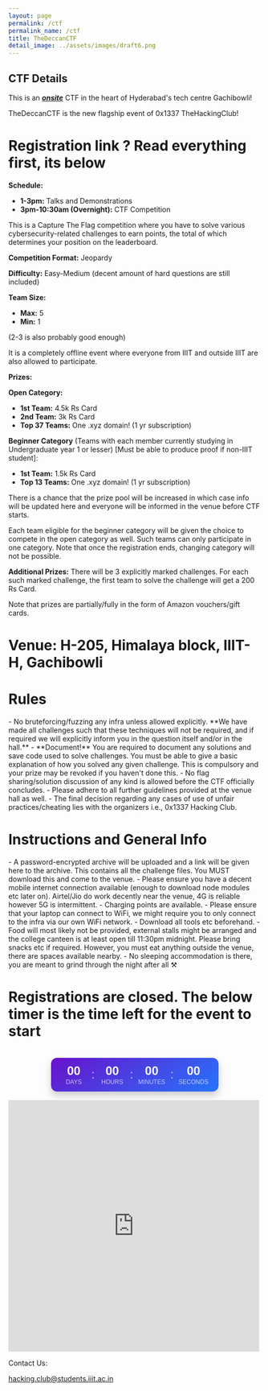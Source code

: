 ```yaml
---
layout: page
permalink: /ctf
permalink_name: /ctf
title: TheDeccanCTF
detail_image: ../assets/images/draft6.png
---
```


## CTF Details

This is an ***<u>onsite</u>*** CTF in the heart of Hyderabad's tech centre Gachibowli!

TheDeccanCTF is the new flagship event of 0x1337 TheHackingClub!

# Registration link ? Read everything first, its below

**Schedule:**
- **1-3pm:** Talks and Demonstrations
- **3pm-10:30am (Overnight):** CTF Competition

This is a Capture The Flag competition where you have to solve various cybersecurity-related challenges to earn points, the total of which determines your position on the leaderboard.

**Competition Format:** Jeopardy

**Difficulty:** Easy-Medium (decent amount of hard questions are still included)

**Team Size:**
- **Max:** 5
- **Min:** 1

(2-3 is also probably good enough)

It is a completely offline event where everyone from IIIT and outside IIIT are also allowed to participate.

**Prizes:**

**Open Category:**
- **1st Team:** 4.5k Rs Card
- **2nd Team:** 3k Rs Card
- **Top 37 Teams:** One .xyz domain! (1 yr subscription)

**Beginner Category** (Teams with each member currently studying in Undergraduate year 1 or lesser) [Must be able to produce proof if non-IIIT student]:
- **1st Team:** 1.5k Rs Card
- **Top 13 Teams:** One .xyz domain! (1 yr subscription)

There is a chance that the prize pool will be increased in which case info will be updated here and everyone will be informed in the venue before CTF starts. 

Each team eligible for the beginner category will be given the choice to compete in the open category as well. Such teams can only participate in one category. Note that once the registration ends, changing category will not be possible.

**Additional Prizes:**
There will be 3 explicitly marked challenges. For each such marked challenge, the first team to solve the challenge will get a 200 Rs Card.

Note that prizes are partially/fully in the form of Amazon vouchers/gift cards.

# Venue: H-205, Himalaya block, IIIT-H, Gachibowli

<h1>Rules</h1>
- No bruteforcing/fuzzing any infra unless allowed explicitly.
  **We have made all challenges such that these techniques will not be required, and if required we will explicitly inform you in the question itself and/or in the hall.**
- **Document!** You are required to document any solutions and save code used to solve challenges. You must be able to give a basic explanation of how you solved any given challenge. This is compulsory and your prize may be revoked if you haven't done this.
- No flag sharing/solution discussion of any kind is allowed before the CTF officially concludes.
- Please adhere to all further guidelines provided at the venue hall as well.
- The final decision regarding any cases of use of unfair practices/cheating lies with the organizers i.e., 0x1337 Hacking Club.

<h1>Instructions and General Info</h1>
- A password-encrypted archive will be uploaded and a link will be given here to the archive. This contains all the challenge files. You MUST download this and come to the venue.
- Please ensure you have a decent mobile internet connection available (enough to download node modules etc later on). Airtel/Jio do work decently near the venue, 4G is reliable however 5G is intermittent.
- Charging points are available.
- Please ensure that your laptop can connect to WiFi, we might require you to only connect to the infra via our own WiFi network.
- Download all tools etc beforehand.
- Food will most likely not be provided, external stalls might be arranged and the college canteen is at least open till 11:30pm midnight. Please bring snacks etc if required. However, you must eat anything outside the venue, there are spaces available nearby.
- No sleeping accommodation is there, you are meant to grind through the night after all ⚒️


# Registrations are closed. The below timer is the time left for the event to start

<center>
 
 <br/>
<div id="countdown-container" style="
    display: inline-flex;
    align-items: center;
    background: linear-gradient(145deg, #6a11cb 0%, #2575fc 100%);
    border-radius: 12px;
    padding: 12px 20px;
    box-shadow: 0 8px 16px rgba(0,0,0,0.2);
    color: white;
    font-family: 'Arial', sans-serif;
">
    <div style="
        display: flex;
        align-items: center;
        gap: 10px;
    ">
        <div style="
            display: flex;
            flex-direction: column;
            align-items: center;
            min-width: 50px;
        ">
            <div id="days" style="
                font-size: 24px;
                font-weight: bold;
                line-height: 1.2;
            ">00</div>
            <div style="
                font-size: 12px;
                opacity: 0.7;
                text-transform: uppercase;
            ">Days</div>
        </div>
        <div style="font-size: 24px; opacity: 0.7;">:</div>
        <div style="
            display: flex;
            flex-direction: column;
            align-items: center;
            min-width: 50px;
        ">
            <div id="hours" style="
                font-size: 24px;
                font-weight: bold;
                line-height: 1.2;
            ">00</div>
            <div style="
                font-size: 12px;
                opacity: 0.7;
                text-transform: uppercase;
            ">Hours</div>
        </div>
        <div style="font-size: 24px; opacity: 0.7;">:</div>
        <div style="
            display: flex;
            flex-direction: column;
            align-items: center;
            min-width: 50px;
        ">
            <div id="minutes" style="
                font-size: 24px;
                font-weight: bold;
                line-height: 1.2;
            ">00</div>
            <div style="
                font-size: 12px;
                opacity: 0.7;
                text-transform: uppercase;
            ">Minutes</div>
        </div>
        <div style="font-size: 24px; opacity: 0.7;">:</div>
        <div style="
            display: flex;
            flex-direction: column;
            align-items: center;
            min-width: 50px;
        ">
            <div id="seconds" style="
                font-size: 24px;
                font-weight: bold;
                line-height: 1.2;
            ">00</div>
            <div style="
                font-size: 12px;
                opacity: 0.7;
                text-transform: uppercase;
            ">Seconds</div>
        </div>
    </div>
</div>
</center>

<script>
document.addEventListener('DOMContentLoaded', () => {
    const daysEl = document.getElementById('days');
    const hoursEl = document.getElementById('hours');
    const minutesEl = document.getElementById('minutes');
    const secondsEl = document.getElementById('seconds');

    const targetDate = new Date('2025-02-08T13:00:00').getTime(); // Set your target date here

    function updateCountdown() {
        const now = new Date().getTime();
        const timeLeft = targetDate - now;

        if (timeLeft <= 0) {
            daysEl.textContent = '00';
            hoursEl.textContent = '00';
            minutesEl.textContent = '00';
            secondsEl.textContent = '00';
            return;
        }

        const days = Math.floor(timeLeft / (1000 * 60 * 60 * 24));
        const hours = Math.floor((timeLeft % (1000 * 60 * 60 * 24)) / (1000 * 60 * 60));
        const minutes = Math.floor((timeLeft % (1000 * 60 * 60)) / (1000 * 60));
        const seconds = Math.floor((timeLeft % (1000 * 60)) / 1000);

        daysEl.textContent = days.toString().padStart(2, '0');
        hoursEl.textContent = hours.toString().padStart(2, '0');
        minutesEl.textContent = minutes.toString().padStart(2, '0');
        secondsEl.textContent = seconds.toString().padStart(2, '0');
    }

    // Update immediately and then every second
    updateCountdown();
    const countdownInterval = setInterval(updateCountdown, 1000);
});
</script>
<br/>

<div style="max-width:100%;list-style:none; transition: none;overflow:hidden;width:500px;height:500px;">
    <div id="g-mapdisplay" style="height:100%; width:100%;max-width:100%;">
        <iframe style="height:100%;width:100%;border:0;" frameborder="0" src="https://www.google.com/maps/embed/v1/place?q=himalaya+block+iiit&key=AIzaSyBFw0Qbyq9zTFTd-tUY6dZWTgaQzuU17R8"></iframe>
    </div>
    <a class="googl-ehtml" rel="nofollow" href="https://www.bootstrapskins.com/themes" id="get-data-for-map">premium bootstrap themes</a>
    <style>#g-mapdisplay img.text-marker{max-width:none!important;background:none!important;}img{max-width:none}</style>
</div>

Contact Us:

hacking.club@students.iiit.ac.in
